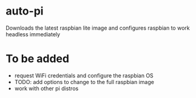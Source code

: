 # auto-pi
Downloads the latest raspbian lite image and configures raspbian to work headless immediately

# To be added 
- request WiFi credentials and configure the raspbian OS
- TODO: add options to change to the full raspbian image
- work with other pi distros

